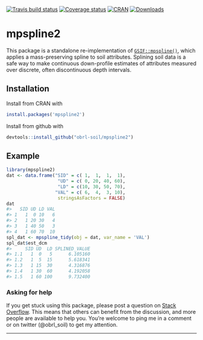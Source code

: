 
<!-- README.md is generated from README.Rmd. Please edit that file -->

[![Travis build
status](https://travis-ci.com/obrl-soil/mpspline2.svg?branch=master)](https://travis-ci.com/obrl-soil/mpspline2)
[![Coverage
status](https://codecov.io/gh/obrl-soil/mpspline2/branch/master/graph/badge.svg)](https://codecov.io/github/obrl-soil/mpspline2?branch=master)
[![CRAN](https://www.r-pkg.org/badges/version/mpspline2)](https://cran.r-project.org/package=mpspline2)
[![Downloads](https://cranlogs.r-pkg.org/badges/grand-total/mpspline2)](https://www.r-pkg.org/pkg/mpspline2)

# mpspline2

This package is a standalone re-implementation of
[`GSIF::mpspline()`](https://r-forge.r-project.org/scm/viewvc.php/pkg/R/mpspline.R?view=markup&revision=240&root=gsif),
which applies a mass-preserving spline to soil attributes. Splining soil
data is a safe way to make continuous down-profile estimates of
attributes measured over discrete, often discontinuous depth intervals.

## Installation

Install from CRAN with

``` r
install.packages('mpspline2')
```

Install from github with

``` r
devtools::install_github("obrl-soil/mpspline2")
```

## Example

``` r
library(mpspline2)
dat <- data.frame("SID" = c( 1,  1,  1,  1),
                   "UD" = c( 0, 20, 40, 60),
                   "LD" = c(10, 30, 50, 70),
                  "VAL" = c( 6,  4,  3, 10),
                   stringsAsFactors = FALSE)
dat
#>   SID UD LD VAL
#> 1   1  0 10   6
#> 2   1 20 30   4
#> 3   1 40 50   3
#> 4   1 60 70  10
spl_dat <- mpspline_tidy(obj = dat, var_name = 'VAL')
spl_dat$est_dcm
#>     SID UD  LD SPLINED_VALUE
#> 1.1   1  0   5      6.105160
#> 1.2   1  5  15      5.618341
#> 1.3   1 15  30      4.316876
#> 1.4   1 30  60      4.192058
#> 1.5   1 60 100      9.732400
```

### Asking for help

If you get stuck using this package, please post a question on [Stack
Overflow](https://stackoverflow.com/). This means that others can
benefit from the discussion, and more people are available to help you.
You’re welcome to ping me in a comment or on twitter (@obrl\_soil) to
get my attention.

-----
